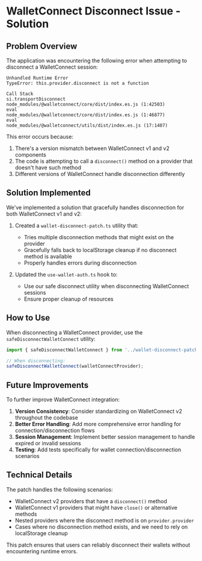 # WalletConnect Disconnect Issue - Solution

## Problem Overview

The application was encountering the following error when attempting to disconnect a WalletConnect session:

```
Unhandled Runtime Error
TypeError: this.provider.disconnect is not a function

Call Stack
si.transportDisconnect
node_modules/@walletconnect/core/dist/index.es.js (1:42503)
eval
node_modules/@walletconnect/core/dist/index.es.js (1:46877)
eval
node_modules/@walletconnect/utils/dist/index.es.js (17:1407)
```

This error occurs because:

1. There's a version mismatch between WalletConnect v1 and v2 components
2. The code is attempting to call a `disconnect()` method on a provider that doesn't have such method
3. Different versions of WalletConnect handle disconnection differently

## Solution Implemented

We've implemented a solution that gracefully handles disconnection for both WalletConnect v1 and v2:

1. Created a `wallet-disconnect-patch.ts` utility that:
   - Tries multiple disconnection methods that might exist on the provider
   - Gracefully falls back to localStorage cleanup if no disconnect method is available
   - Properly handles errors during disconnection

2. Updated the `use-wallet-auth.ts` hook to:
   - Use our safe disconnect utility when disconnecting WalletConnect sessions
   - Ensure proper cleanup of resources

## How to Use

When disconnecting a WalletConnect provider, use the `safeDisconnectWalletConnect` utility:

```typescript
import { safeDisconnectWalletConnect } from '../wallet-disconnect-patch';

// When disconnecting:
safeDisconnectWalletConnect(walletConnectProvider);
```

## Future Improvements

To further improve WalletConnect integration:

1. **Version Consistency**: Consider standardizing on WalletConnect v2 throughout the codebase
2. **Better Error Handling**: Add more comprehensive error handling for connection/disconnection flows
3. **Session Management**: Implement better session management to handle expired or invalid sessions
4. **Testing**: Add tests specifically for wallet connection/disconnection scenarios

## Technical Details

The patch handles the following scenarios:

- WalletConnect v2 providers that have a `disconnect()` method
- WalletConnect v1 providers that might have `close()` or alternative methods
- Nested providers where the disconnect method is on `provider.provider`
- Cases where no disconnection method exists, and we need to rely on localStorage cleanup

This patch ensures that users can reliably disconnect their wallets without encountering runtime errors. 